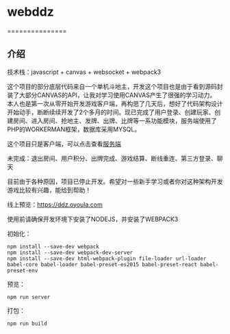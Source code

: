 # webddz
===============
## 介绍

技术栈：javascript + canvas + websocket + webpack3

这个项目的部分底层代码来自一个单机斗地主，开发这个项目也是由于看到源码封装了大部分CANVAS的API，让我对学习使用CANVAS产生了很强的学习动力。
本人也是第一次从零开始开发游戏客户端，再构思了几天后，想好了代码架构设计开始动手，断断续续开发了2个多月的时间。现已完成了用户登录、创建玩家、创建房间、进入房间、抢地主、发牌、出牌、比牌等一系功能模块，服务端使用了PHP的WORKERMAN框架，数据库采用MYSQL。

这个项目只是客户端，可以点击查看[服务端](https://github.com/naka1205/gameworker)

未完成：退出房间、用户积分、出牌完成、游戏结算、断线重连、第三方登录、聊天

目前由于各种原因，项目已停止开发。希望对一些新手学习或者你对这种架构开发游戏比较有兴趣，能给到帮助！

线上预览：https://ddz.oyoula.com

使用前请确保开发环境下安装了NODEJS，并安装了WEBPACK3

初始化：
~~~
npm install --save-dev webpack
npm install --save-dev webpack-dev-server
npm install --save-dev html-webpack-plugin file-loader url-loader babel-core babel-loader babel-preset-es2015 babel-preset-react babel-preset-env
~~~
预览：
~~~
npm run server
~~~
打包：
~~~
npm run build
~~~

